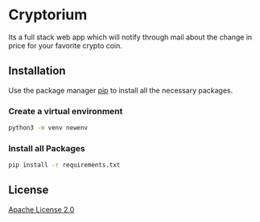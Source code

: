 #   Cryptorium

Its a full stack web app which will notify through mail about the change in price for your favorite crypto coin.

## Installation

Use the package manager [pip](https://pip.pypa.io/en/stable/) to install all the necessary packages.

### Create a virtual environment

```bash
python3 -m venv newenv
```
### Install all Packages

```bash
pip install -r requirements.txt
```

## License
[Apache License 2.0](http://www.apache.org/licenses/)
